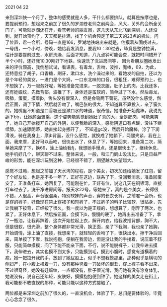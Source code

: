 2021 04 22

来到深圳快一个月了，整体的感受就是人多，干什么都要排队，就算是按摩也是，要提前预约，想起来之前加了很久的罗湖苍老师之前两会，风大，关外的会所全关门了，可能就罗湖还在开，看苍老师的朋友圈，这几天从东北飞到深圳，人还没到，就开始预约了，天天都是排满，找了个机会预定了第二天的23点的机位，问了位置，君一会所，号码一直是166，罗湖地铁站出来就是，估摸着从固戍过去，一号线，一个小时，傍晚，她给我发消息，要我10：30过去，毕竟是整钟拉满，估计是要提前过去，水房洗澡，后面才知道，八九点钟可能会查，就把时间错开了半个小时，还好我10.30刚好下地铁，快速洗了洗进房间等， 因为看朋友圈她发出来的评价颇高，我倒想试试，看课表，有毒龙，舌吻，波推，魔棒，69，为此，还特意挂了胡子，口香糖，刷牙，漱口水，洗个澡过来的，看她发的自拍，还以为是个年轻的美女，一进门是个大妈，一口东北味的口音，很粗狂，难得预约上，也不想换了，万一服务好呢，等她准备完进来，一脱衣服，肚子上的肉，比我还多，还有妊娠纹，先做背部，波推了下，身体还是蛮软的，简单过了下水，然后毒龙，吸舔，蛋蛋，摸着jb，舌头没有很深入，但是会吸两下菊花，虽然没什么感觉，然后正面，调了下情，然后就舌吻了，嘴巴张的很大，不知道算不算投入，亲了蛮久的，她嘴里不知道是口香糖还是漱口水的味道，很奇怪，她准备开始魔棒，我说先舔下bb，让她颜面骑乘，这个姿势能感觉到她肚子真的大，全是肥肉，可能亲爽了，她自己开始拨开自己的外阴，以便我舔的深入，感觉阴道口有点酸，没往下继续舔，加速舔阴蒂，她直接起身挪开了， 不知道gc没，然后开始魔棒，涂了下润滑液，骑在我身上，摩jb背面，没什么感觉，就换成了她躺下，两腿夹紧，我在上面，我来摩，正好可以舌吻，很快出水了，休息了下，等她回来，准备第二次，简单她来摩了下，换69，涂上油给我fj，我想她手慢点，还是很快出了，继续休息，她手机好几个，聊天聊不过来，整体来说，一般，和江门鹤山没法比，只是日益严峻的形势，能在深圳玩到这种，已经很不错了，期望越大失望越大。

感觉不过瘾，想起之前加了天水湾的程程，是个美女，初次加还给她发了红包，留了个好友位，也是差不多一年了，正好在这边，联系了下，没回我消息，准备回宝安了，正准备打车，她回复了，可能刚在忙，正好有位，说这几天在铜锣湾，直接打车过去了，洗干净进房间等，报天水22号，等她来了，真的是个美女，长得很不错，人很高，声音很温柔，特别软妹的声音，穿的长衣长裤，之前君一会所，也是穿的裤子，好像现在禁止穿裙子和短裤了，不过裤子的料子比较软，很贴身，先让我躺下按背，正经按了很久，我一度以为是正规的，想想算了，刚弄了两次，也累了，正好休息下，然后按正面，会摸下jb，慢慢的硬了，她再出去准备了下，拿了一瓶油，让我再趴着，这次开始拉起上衣，解开内衣，给我波推背部，胸不大，但是很软，很光滑，整个身体都非常光滑，换正面，亲了下我胸，我也亲了她胸，开始调情，涂上油了直接，我想亲下，就轻轻的舌吻了下，很快出水，擦干净后回来，简单按了下摩，我说抱抱，便躺在我旁边，但是没让我的手搂着，说压着不舒服，只能简单摸摸，问了下能不能亲下面，不行，说不能脱裤子，让我伸进去摸下，我伸进去，其实也摸不到太多，只能摸到毛，摸到小腹时，感觉有道横着的疤，她一把拉开我的手，放到了她屁股上，似乎不想我摸那里，那种似乎是横切的刨妇产，在小腹上横着一刀，没有那种竖着一刀破坏的很丑，穿上裤子看不出来，不过很奇怪，她没有妊娠纹，一点都没有，肚子很光滑，我问她有没有涂身体乳，她说没有，说自己还年轻，皮肤好，摸摸抱抱便到钟了。她这样的美女走在街上，我可能都不敢直视的那种，可能只能以这种方式接触了。

两位都是来深圳之前加了很久的，一直没机会，体验了下，总归是要体验的，毕竟心心念念了很久。

